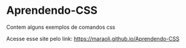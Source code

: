 # Aprendendo-CSS
Contem alguns exemplos de comandos css

Acesse esse site pelo link: https://maraoli.github.io/Aprendendo-CSS
